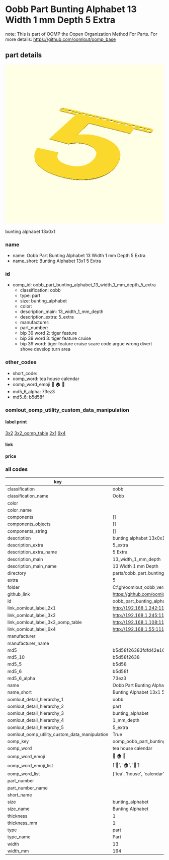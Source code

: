 # Oobb Part Bunting Alphabet 13 Width 1 mm Depth 5 Extra  

note: This is part of OOMP the Oopen Organization Method For Parts. For more details: https://github.com/oomlout/oomp_base

##  part details
  

[![](3dpr.png)](3dpr.png)

bunting alphabet 13x0x1



### name
* name: Oobb Part Bunting Alphabet 13 Width 1 mm Depth 5 Extra
* name_short: Bunting Alphabet 13x1 5 Extra
### id
* oomp_id: oobb_part_bunting_alphabet_13_width_1_mm_depth_5_extra
  * classification: oobb
  * type: part
  * size: bunting_alphabet
  * color: 
  * description_main: 13_width_1_mm_depth
  * description_extra: 5_extra
  * manufacturer: 
  * part_number: 
  * bip 39 word 2: tiger feature
  * bip 39 word 3: tiger feature cruise
  * bip 39 word: tiger feature cruise scare code argue wrong divert shove develop turn area

### other_codes
* short_code: 
* oomp_word: tea house calendar
* oomp_word_emoji :tea: :house: :calendar:
* md5_6_alpha: 73ez3
* md5_6: b5d58f






### oomlout_oomp_utility_custom_data_manipulation
#### label print
[3x2](http://192.168.1.245:1112/?label=oomp%2073ez3)
[3x2_oomp_table](http://192.168.1.108:1112/?label=oomp%2073ez3)
[2x1](http://192.168.1.242:1112/?label=oomp%2073ez3)
[6x4](http://192.168.1.55:1112/?label=oomp%2073ez3)    

#### link

                              

#### price







### all codes 
| key | value |  
| --- | --- |  
| classification | oobb |  
| classification_name | Oobb |  
| color |  |  
| color_name |  |  
| components | [] |  
| components_objects | [] |  
| components_string | [] |  
| description | bunting alphabet 13x0x1 |  
| description_extra | 5_extra |  
| description_extra_name | 5 Extra |  
| description_main | 13_width_1_mm_depth |  
| description_main_name | 13 Width 1 mm Depth |  
| directory | parts/oobb_part_bunting_alphabet_13_width_1_mm_depth_5_extra |  
| extra | 5 |  
| folder | C:\gh\oomlout_oobb_version_4_generated_parts\things\oobb_part_bunting_alphabet_13_width_1_mm_depth_5_extra |  
| github_link | https://github.com/oomlout/oomlout_oomp_part_src/tree/main/parts/oobb_part_bunting_alphabet_13_width_1_mm_depth_5_extra |  
| id | oobb_part_bunting_alphabet_13_width_1_mm_depth_5_extra |  
| link_oomlout_label_2x1 | http://192.168.1.242:1112/?label=oomp%2073ez3 |  
| link_oomlout_label_3x2 | http://192.168.1.245:1112/?label=oomp%2073ez3 |  
| link_oomlout_label_3x2_oomp_table | http://192.168.1.108:1112/?label=oomp%2073ez3 |  
| link_oomlout_label_6x4 | http://192.168.1.55:1112/?label=oomp%2073ez3 |  
| manufacturer |  |  
| manufacturer_name |  |  
| md5 | b5d58f26383fdfd42e168c0469550f0f |  
| md5_10 | b5d58f2638 |  
| md5_5 | b5d58 |  
| md5_6 | b5d58f |  
| md5_6_alpha | 73ez3 |  
| name | Oobb Part Bunting Alphabet 13 Width 1 mm Depth 5 Extra |  
| name_short | Bunting Alphabet 13x1 5 Extra |  
| oomlout_detail_hierarchy_1 | oobb |  
| oomlout_detail_hierarchy_2 | part |  
| oomlout_detail_hierarchy_3 | bunting_alphabet |  
| oomlout_detail_hierarchy_4 | 1_mm_depth |  
| oomlout_detail_hierarchy_5 | 5_extra |  
| oomlout_oomp_utility_custom_data_manipulation | True |  
| oomp_key | oomp_oobb_part_bunting_alphabet_13_width_1_mm_depth_5_extra |  
| oomp_word | tea house calendar |  
| oomp_word_emoji | :tea: :house: :calendar: |  
| oomp_word_emoji_list | [':tea:', ':house:', ':calendar:'] |  
| oomp_word_list | ['tea', 'house', 'calendar'] |  
| part_number |  |  
| part_number_name |  |  
| short_name |  |  
| size | bunting_alphabet |  
| size_name | Bunting Alphabet |  
| thickness | 1 |  
| thickness_mm | 1 |  
| type | part |  
| type_name | Part |  
| width | 13 |  
| width_mm | 194 |  
